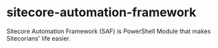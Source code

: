 # sitecore-automation-framework
Sitecore Automation Framework (SAF) is PowerShell Module that makes Sitecorians' life easier.
